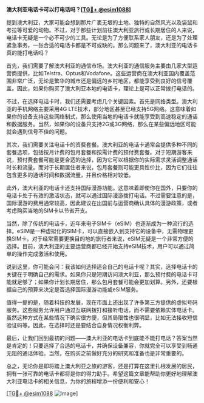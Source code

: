 **澳大利亚电话卡可以打电话吗？[[TG💪+ @esim1088](https://t.me/s/esim1088)]**

提到澳大利亚，大家可能会想到那片广袤无垠的土地、独特的自然风光以及袋鼠和考拉等可爱的动物。不过，对于那些计划前往澳大利亚旅行或长期居住的人来说，电话卡无疑是一个必不可少的工具。无论是为了方便联系家人朋友，还是为了处理紧急事务，一张合适的电话卡都是不可或缺的。那么问题来了，澳大利亚的电话卡真的能打电话吗？

首先，我们需要了解澳大利亚的通信市场。澳大利亚的通信服务主要由几家大型运营商提供，比如Telstra、Optus和Vodafone。这些运营商在澳大利亚国内覆盖范围非常广泛，无论是繁华的城市还是偏远的乡村地区，都能享受到良好的信号覆盖。因此，如果你购买了澳大利亚本地的电话卡，理论上是可以正常拨打电话的。

不过，在选择电话卡时，我们还需要考虑几个关键因素。首先是网络类型。澳大利亚的手机网络主要采用4G LTE技术，部分地区甚至已经支持5G网络。这意味着如果你的设备支持这些网络制式，那么使用当地的电话卡就能享受到高速稳定的通话和数据服务。当然，如果你的设备只支持2G或3G网络，那么在某些偏远地区可能就会遇到信号不佳的问题。

其次，我们需要关注电话卡的资费套餐。澳大利亚的电话卡通常会提供多种不同的套餐选项，包括按月计费的包月套餐和按需计费的预付费套餐。对于短期游客来说，预付费套餐可能是更合适的选择，因为它可以根据你的实际需求灵活调整通话时长和流量。而对于长期居住者来说，包月套餐则可能更具性价比，因为它们往往包含更多的通话时间和数据流量，并且价格相对较低。

此外，澳大利亚的电话卡还支持国际漫游功能。这意味着即使你在国外，只要你的电话卡处于有效的激活状态，就可以通过国际漫游拨打电话。不过需要注意的是，国际漫游的费用通常较高，因此建议在出国前与运营商确认具体的漫游政策，或者考虑购买当地的SIM卡以节省开支。

当然，除了传统的电话卡，近年来电子SIM卡（eSIM）也逐渐成为一种流行的选择。eSIM是一种虚拟化的SIM卡，可以直接嵌入到支持它的设备中，无需物理更换SIM卡。对于经常需要更换目的地的旅行者来说，eSIM无疑是一个非常方便的选择。目前，澳大利亚的主要运营商都已经开始支持eSIM技术，用户可以通过简单的操作完成激活和使用。

说到这里，你可能会问：我该如何选择适合自己的电话卡呢？其实，选择电话卡的关键在于明确自己的需求。如果你只是短期访问澳大利亚，那么预付费的电话卡可能就足够了；如果你计划长期居住，那么包月套餐可能会更加划算。另外，还要根据自己的预算来决定是否选择国际漫游功能或eSIM服务。

值得一提的是，随着科技的发展，现在市面上还出现了许多第三方提供的虚拟号码服务。这些服务允许用户通过互联网拨打和接听电话，而不需要依赖实体电话卡。虽然这种方式在某些情况下确实很方便，但其局限性也很明显，比如无法接收短信验证码等。因此，在选择时还是要结合自身情况权衡利弊。

最后，让我们回到最初的问题——澳大利亚的电话卡到底能不能打电话？答案当然是肯定的！只要选择了合适的电话卡，并确保设备兼容，你就完全可以享受到畅通无阻的通话体验。当然，在购买之前做好充分的研究和准备也是非常重要的。

总之，无论你是即将踏上澳大利亚之旅的游客，还是打算在这里扎根发展的居民，拥有一张可靠的电话卡都将是你的得力助手。希望这篇文章能帮助你更好地理解澳大利亚电话卡的相关信息，为你的旅程增添一份便利和安心！

[[TG💪+ @esim1088](https://t.me/s/esim1088) ![Image](https://i.postimg.cc/4NQfJmqS/Snipaste-2025-05-13-00-14-12.png)]
